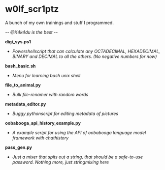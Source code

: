 # w0lf_scr1ptz
A bunch of my own trainings and stuff I programmed.

*-- @K4k4du is the best --*

**digi_sys.ps1**

  - *Powershellscript that can calculate any OCTADECIMAL, HEXADECIMAL, BINARY and DECIMAL to all the others. (No negative numbers for now)*

**bash_basic.sh**

  - *Menu for learning bash unix shell*

**file_to_animal.py**

  - *Bulk file-renamer with random words*

**metadata_editor.py**

  - *Buggy pythonscript for editing metadata of pictures*

**oobabooga_api_history_example.py**
  
  - *A example script for using the API of oobabooga language model framework with chathistory*

**pass_gen.py**
  
  - *Just a mixer that spits out a string, that should be a safe-to-use password. Nothing more, just stringmixing here*
